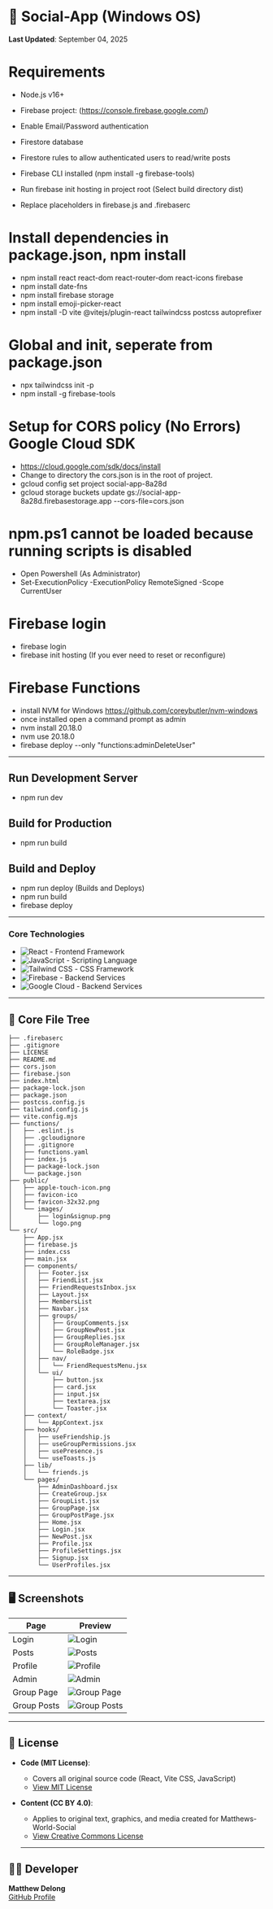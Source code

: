 # :speech_balloon: Social-App (Windows OS)
**Last Updated**: September 04, 2025 

# Requirements
- Node.js v16+
- Firebase project: (https://console.firebase.google.com/)
- Enable Email/Password authentication
- Firestore database
- Firestore rules to allow authenticated users to read/write posts
- Firebase CLI installed (npm install -g firebase-tools)

- Run firebase init hosting in project root (Select build directory dist)
- Replace placeholders in firebase.js and .firebaserc

# Install dependencies in package.json, npm install
- npm install react react-dom react-router-dom react-icons firebase
- npm install date-fns
- npm install firebase storage
- npm install emoji-picker-react
- npm install -D vite @vitejs/plugin-react tailwindcss postcss autoprefixer
# Global and init, seperate from package.json
- npx tailwindcss init -p
- npm install -g firebase-tools

# Setup for CORS policy (No Errors) Google Cloud SDK
- https://cloud.google.com/sdk/docs/install
- Change to directory the cors.json is in the root of project.
- gcloud config set project social-app-8a28d
- gcloud storage buckets update gs://social-app-8a28d.firebasestorage.app --cors-file=cors.json

# npm.ps1 cannot be loaded because running scripts is disabled 
- Open Powershell (As Administrator)
- Set-ExecutionPolicy -ExecutionPolicy RemoteSigned -Scope CurrentUser

# Firebase login
- firebase login
- firebase init hosting (If you ever need to reset or reconfigure)

# Firebase Functions
- install NVM for Windows https://github.com/coreybutler/nvm-windows
- once installed open a command prompt as admin
- nvm install 20.18.0
- nvm use 20.18.0
- firebase deploy --only "functions:adminDeleteUser"

---

## Run Development Server
- npm run dev

## Build for Production
- npm run build

## Build and Deploy
- npm run deploy (Builds and Deploys)
- npm run build
- firebase deploy

---

### Core Technologies  
- ![React](https://img.shields.io/badge/React-20232A?style=for-the-badge&logo=react&logoColor=61DAFB) - Frontend Framework 
- ![JavaScript](https://img.shields.io/badge/JavaScript-323330?style=for-the-badge&logo=javascript&logoColor=F7DF1E) - Scripting Language
- ![Tailwind CSS](https://img.shields.io/badge/Tailwind_CSS-grey?style=for-the-badge&logo=tailwind-css&logoColor=38B2AC) - CSS Framework
- ![Firebase](https://img.shields.io/badge/firebase-ffca28?style=for-the-badge&logo=firebase&logoColor=black) - Backend Services
- ![Google Cloud](https://img.shields.io/badge/Google_Cloud-4285F4?style=for-the-badge&logo=google-cloud&logoColor=white) - Backend Services

---

## :deciduous_tree: Core File Tree
```
├── .firebaserc
├── .gitignore
├── LICENSE
├── README.md
├── cors.json
├── firebase.json
├── index.html
├── package-lock.json
├── package.json
├── postcss.config.js
├── tailwind.config.js
├── vite.config.mjs
├── functions/
│   ├── .eslint.js
│   ├── .gcloudignore
│   ├── .gitignore
│   ├── functions.yaml
│   ├── index.js
│   ├── package-lock.json
│   └── package.json
├── public/
│   ├── apple-touch-icon.png
│   ├── favicon-ico
│   ├── favicon-32x32.png
│   └── images/
│       ├── login&signup.png
│       └── logo.png
└── src/
    ├── App.jsx
    ├── firebase.js
    ├── index.css
    ├── main.jsx
    ├── components/
    │   ├── Footer.jsx
    │   ├── FriendList.jsx
    │   ├── FriendRequestsInbox.jsx
    │   ├── Layout.jsx
    │   ├── MembersList
    │   ├── Navbar.jsx
    │   ├── groups/
    │   │   ├── GroupComments.jsx
    │   │   ├── GroupNewPost.jsx
    │   │   ├── GroupReplies.jsx
    │   │   ├── GroupRoleManager.jsx
    │   │   └── RoleBadge.jsx
    │   ├── nav/
    │   │   └── FriendRequestsMenu.jsx
    │   └── ui/
    │       ├── button.jsx
    │       ├── card.jsx
    │       ├── input.jsx
    │       ├── textarea.jsx
    │       └── Toaster.jsx     
    ├── context/
    │   └── AppContext.jsx
    ├── hooks/
    │   ├── useFriendship.js     
    │   ├── useGroupPermissions.jsx
    │   ├── usePresence.js
    │   └── useToasts.js
    ├── lib/
    │   └── friends.js
    └── pages/
        ├── AdminDashboard.jsx
        ├── CreateGroup.jsx
        ├── GroupList.jsx
        ├── GroupPage.jsx
        ├── GroupPostPage.jsx
        ├── Home.jsx
        ├── Login.jsx
        ├── NewPost.jsx
        ├── Profile.jsx
        ├── ProfileSettings.jsx
        ├── Signup.jsx
        └── UserProfiles.jsx
  ```
---

## 🖥 Screenshots  

| Page      | Preview |
|-----------|---------|
| Login     | ![Login](https://github.com/user-attachments/assets/e1d8d78b-235e-4468-84e7-550d9ccfbed6) |
| Posts     | ![Posts](https://github.com/user-attachments/assets/a008963f-a0cf-48e1-907a-37f0a7c77a9b) |
| Profile   | ![Profile](https://github.com/user-attachments/assets/43124624-0d5d-4275-913b-040066cc4761) |
| Admin     | ![Admin](https://github.com/user-attachments/assets/5e94160b-4810-4110-8f18-a0ef08afcb77) |
| Group Page| ![Group Page](https://github.com/user-attachments/assets/42a12ce4-ef71-4a93-a2f2-9b1dabade2c9) |
| Group Posts| ![Group Posts](https://github.com/user-attachments/assets/f114b90a-a48d-4f4e-9b73-05b519e41392) |
---
 
## 📜 License  
- **Code (MIT License)**:  
  - Covers all original source code (React, Vite CSS, JavaScript)  
  - [View MIT License](LICENSE)  
- **Content (CC BY 4.0)**:  
  - Applies to original text, graphics, and media created for Matthews-World-Social 
  - [View Creative Commons License](https://creativecommons.org/licenses/by/4.0/)  

  ---

## 👨‍💻 Developer  
**Matthew Delong**  
[GitHub Profile](https://github.com/MatthewDelong)  

